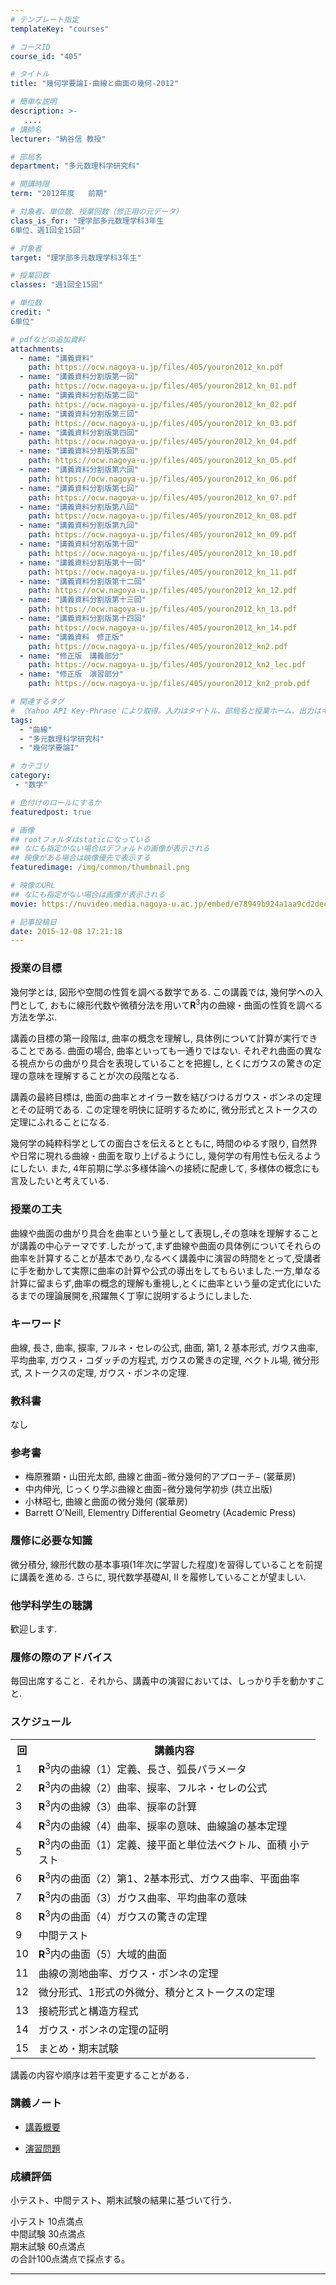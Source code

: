 ```yaml
---
# テンプレート指定
templateKey: "courses"

# コースID
course_id: "405"

# タイトル
title: "幾何学要論I-曲線と曲面の幾何-2012"

# 簡単な説明
description: >-
   ....
# 講師名
lecturer: "納谷信 教授"

# 部局名
department: "多元数理科学研究科"

# 開講時限
term: "2012年度	前期"

# 対象者、単位数、授業回数（修正用の元データ）
class_is_for: "理学部多元数理学科3年生
6単位、週1回全15回"

# 対象者
target: "理学部多元数理学科3年生"

# 授業回数
classes: "週1回全15回"

# 単位数
credit: "
6単位"

# pdfなどの追加資料
attachments:
  - name: "講義資料" 
    path: https://ocw.nagoya-u.jp/files/405/youron2012_kn.pdf
  - name: "講義資料分割版第一回" 
    path: https://ocw.nagoya-u.jp/files/405/youron2012_kn_01.pdf
  - name: "講義資料分割版第二回" 
    path: https://ocw.nagoya-u.jp/files/405/youron2012_kn_02.pdf
  - name: "講義資料分割版第三回" 
    path: https://ocw.nagoya-u.jp/files/405/youron2012_kn_03.pdf
  - name: "講義資料分割版第四回" 
    path: https://ocw.nagoya-u.jp/files/405/youron2012_kn_04.pdf
  - name: "講義資料分割版第五回" 
    path: https://ocw.nagoya-u.jp/files/405/youron2012_kn_05.pdf
  - name: "講義資料分割版第六回" 
    path: https://ocw.nagoya-u.jp/files/405/youron2012_kn_06.pdf
  - name: "講義資料分割版第七回" 
    path: https://ocw.nagoya-u.jp/files/405/youron2012_kn_07.pdf
  - name: "講義資料分割版第八回" 
    path: https://ocw.nagoya-u.jp/files/405/youron2012_kn_08.pdf
  - name: "講義資料分割版第九回" 
    path: https://ocw.nagoya-u.jp/files/405/youron2012_kn_09.pdf
  - name: "講義資料分割版第十回" 
    path: https://ocw.nagoya-u.jp/files/405/youron2012_kn_10.pdf
  - name: "講義資料分割版第十一回" 
    path: https://ocw.nagoya-u.jp/files/405/youron2012_kn_11.pdf
  - name: "講義資料分割版第十二回" 
    path: https://ocw.nagoya-u.jp/files/405/youron2012_kn_12.pdf
  - name: "講義資料分割版第十三回" 
    path: https://ocw.nagoya-u.jp/files/405/youron2012_kn_13.pdf
  - name: "講義資料分割版第十四回" 
    path: https://ocw.nagoya-u.jp/files/405/youron2012_kn_14.pdf
  - name: "講義資料　修正版" 
    path: https://ocw.nagoya-u.jp/files/405/youron2012_kn2.pdf
  - name: "修正版　講義部分" 
    path: https://ocw.nagoya-u.jp/files/405/youron2012_kn2_lec.pdf
  - name: "修正版　演習部分" 
    path: https://ocw.nagoya-u.jp/files/405/youron2012_kn2_prob.pdf

# 関連するタグ
# （Yahoo API Key-Phrase により取得。入力はタイトル、部局名と授業ホーム、出力はキーフレーズ（tags））
tags:
  - "曲線"
  - "多元数理科学研究科"
  - "幾何学要論I"

# カテゴリ
category:
 - "数学"

# 色付けのロールにするか
featuredpost: true

# 画像
## rootフォルダはstaticになっている
## なにも指定がない場合はデフォルトの画像が表示される
## 映像がある場合は映像優先で表示する
featuredimage: /img/common/thumbnail.png

# 映像のURL
## なにも指定がない場合は画像が表示される
movie: https://nuvideo.media.nagoya-u.ac.jp/embed/e78949b924a1aa9cd2dec2b1a97b8fe744179f07

# 記事投稿日
date: 2015-12-08 17:21:18
---
```


### 授業の目標

幾何学とは, 図形や空間の性質を調べる数学である. この講義では, 幾何学への入門として, おもに線形代数や微積分法を用いて**R**<sup>3</sup>内の曲線・曲面の性質を調べる方法を学ぶ. 

講義の目標の第一段階は, 曲率の概念を理解し, 具体例について計算が実行できることである. 曲面の場合, 曲率といっても一通りではない. それぞれ曲面の異なる視点からの曲がり具合を表現していることを把握し, とくにガウスの驚きの定理の意味を理解することが次の段階となる.

講義の最終目標は, 曲面の曲率とオイラー数を結びつけるガウス・ボンネの定理とその証明である. この定理を明快に証明するために, 微分形式とストークスの定理にふれることになる.

幾何学の純粋科学としての面白さを伝えるとともに, 時間のゆるす限り, 自然界や日常に現れる曲線・曲面を取り上げるようにし, 幾何学の有用性も伝えるようにしたい. また, 4年前期に学ぶ多様体論への接続に配慮して, 多様体の概念にも言及したいと考えている.


### 授業の工夫

曲線や曲面の曲がり具合を曲率という量として表現し,その意味を理解することが講義の中心テーマです.したがって,まず曲線や曲面の具体例についてそれらの曲率を計算することが基本であり,なるべく講義中に演習の時間をとって,受講者に手を動かして実際に曲率の計算や公式の導出をしてもらいました.一方,単なる計算に留まらず,曲率の概念的理解も重視し,とくに曲率という量の定式化にいたるまでの理論展開を,飛躍無く丁寧に説明するようにしました.





### キーワード

曲線, 長さ, 曲率, 捩率, フルネ・セレの公式, 曲面, 第1, 2 基本形式, ガウス曲率, 平均曲率, ガウス・コダッチの方程式, ガウスの驚きの定理, ベクトル場, 微分形式, ストークスの定理, ガウス・ボンネの定理. 

### 教科書

なし

### 参考書

  * 梅原雅顕・山田光太郎, 曲線と曲面−微分幾何的アプローチ− (裳華房) 
  * 中内伸光, じっくり学ぶ曲線と曲面−微分幾何学初歩 (共立出版) 
  * 小林昭七, 曲線と曲面の微分幾何 (裳華房) 
  * Barrett O’Neill, Elementry Differential Geometry (Academic Press)

### 履修に必要な知識

微分積分, 線形代数の基本事項(1年次に学習した程度)を習得していることを前提に講義を進める. さらに, 現代数学基礎AI, II を履修していることが望ましい. 

### 他学科学生の聴講

歓迎します.

### 履修の際のアドバイス

毎回出席すること．それから、講義中の演習においては、しっかり手を動かすこと.


<h3>スケジュール</h3>
<table class="basic" width="455">
<tr>
<th width="20" class="center">回</th>
<th width="435" class="center">講義内容</th>
</tr>

<tr>
<td width="20" class="center">1</td>
<td width="435"><b>R</b><sup>3</sup>内の曲線（1）定義、長さ、弧長パラメータ</td>
</tr>

<tr>
<td width="20" class="center">2</td>
<td width="435"><b>R</b><sup>3</sup>内の曲線（2）曲率、捩率、フルネ・セレの公式</td>
</tr>

<tr>
<td width="20" class="center">3</td>
<td width="435"><b>R</b><sup>3</sup>内の曲線（3）曲率、捩率の計算</td>
</tr>

<tr>
<td width="20" class="center">4</td>
<td width="435"><b>R</b><sup>3</sup>内の曲線（4）曲率、捩率の意味、曲線論の基本定理</td>
</tr>

<tr>
<td width="20" class="center">5</td>
<td width="435"><b>R</b><sup>3</sup>内の曲面（1）定義、接平面と単位法ベクトル、面積 小テスト</td>
</tr>

<tr>
<td width="20" class="center">6</td>
<td width="435"><b>R</b><sup>3</sup>内の曲面（2）第1、2基本形式、ガウス曲率、平面曲率</td>
</tr>

<tr>
<td width="20" class="center">7</td>
<td width="435"><b>R</b><sup>3</sup>内の曲面（3）ガウス曲率、平均曲率の意味</td>
</tr>

<tr>
<td width="20" class="center">8</td>
<td width="435"><b>R</b><sup>3</sup>内の曲面（4）ガウスの驚きの定理</td>
</tr>

<tr>
<td width="20" class="center">9</td>
<td width="435">中間テスト</td>
</tr>

<tr>
<td width="20" class="center">10</td>
<td width="435"><b>R</b><sup>3</sup>内の曲面（5）大域的曲面</td>
</tr>

<tr>
<td width="20" class="center">11</td>
<td width="435">曲線の測地曲率、ガウス・ボンネの定理</td>
</tr>

<tr>
<td width="20" class="center">12</td>
<td width="435">微分形式、1形式の外微分、積分とストークスの定理</td>
</tr>

<tr>
<td width="20" class="center">13</td>
<td width="435">接続形式と構造方程式</td>
</tr>

<tr>
<td width="20" class="center">14</td>
<td width="435">ガウス・ボンネの定理の証明</td>
</tr>

<tr>
<td width="20" class="center">15</td>
<td width="435">まとめ・期末試験</td>
</tr>

</table>

<p>講義の内容や順序は若干変更することがある．</p>


### 講義ノート


  
  
  
  - [講義概要](https://ocw.nagoya-u.jp/files/405/youron2012_kn2_lec.pdf) 
  
  - [演習問題](https://ocw.nagoya-u.jp/files/405/youron2012_kn2_prob.pdf) 






### 成績評価

小テスト、中間テスト、期末試験の結果に基づいて行う．

小テスト 10点満点  
中間試験 30点満点  
期末試験 60点満点  
の合計100点満点で採点する。





-----